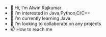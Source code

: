 - 👋 Hi, I’m Alwin Rajkumar
- 👀 I’m interested in Java,Python,C/C++
- 🌱 I’m currently learning Java
- 💞️ I’m looking to collaborate on any projects
- 📫 How to reach me 

<!---
alwnraj/alwnraj is a ✨ special ✨ repository because its `README.md` (this file) appears on your GitHub profile.
You can click the Preview link to take a look at your changes.
--->
